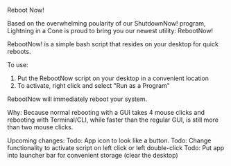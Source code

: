 Reboot Now!

Based on the overwhelming poularity of our ShutdownNow! program, 
Lightning in a Cone is proud to bring you our newest utility: RebootNow!

RebootNow! is a simple bash script that resides on your desktop for quick reboots.

To use: 
1. Put the RebootNow script on your desktop in a convenient location
2. To activate, right click and select "Run as a Program"

RebootNow will immediately reboot your system.

Why:
Because normal rebooting with a GUI takes 4 mouse clicks 
and rebooting with Terminal/CLI, while faster than the regular GUI, is still 
more than two mouse clicks.

Upcoming changes:
Todo: App icon to look like a button.
Todo: Change functionality to activate script on left click or left double-click
Todo: Put app into launcher bar for convenient storage (clear the desktop)
